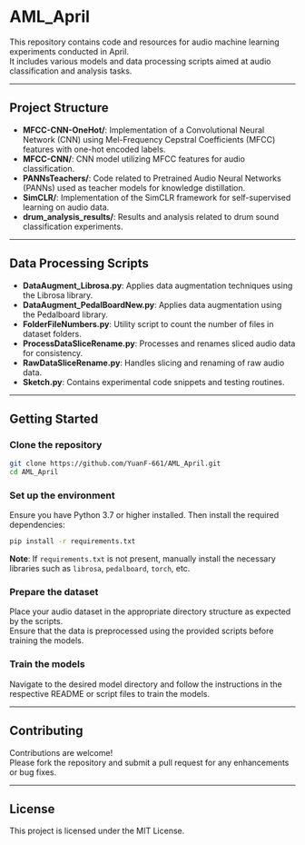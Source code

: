 # AML_April

This repository contains code and resources for audio machine learning experiments conducted in April.  
It includes various models and data processing scripts aimed at audio classification and analysis tasks.

---

## Project Structure

- **MFCC-CNN-OneHot/**: Implementation of a Convolutional Neural Network (CNN) using Mel-Frequency Cepstral Coefficients (MFCC) features with one-hot encoded labels.
- **MFCC-CNN/**: CNN model utilizing MFCC features for audio classification.
- **PANNsTeachers/**: Code related to Pretrained Audio Neural Networks (PANNs) used as teacher models for knowledge distillation.
- **SimCLR/**: Implementation of the SimCLR framework for self-supervised learning on audio data.
- **drum_analysis_results/**: Results and analysis related to drum sound classification experiments.

---

## Data Processing Scripts

- **DataAugment_Librosa.py**: Applies data augmentation techniques using the Librosa library.
- **DataAugment_PedalBoardNew.py**: Applies data augmentation using the Pedalboard library.
- **FolderFileNumbers.py**: Utility script to count the number of files in dataset folders.
- **ProcessDataSliceRename.py**: Processes and renames sliced audio data for consistency.
- **RawDataSliceRename.py**: Handles slicing and renaming of raw audio data.
- **Sketch.py**: Contains experimental code snippets and testing routines.

---

## Getting Started

### Clone the repository

```bash
git clone https://github.com/YuanF-661/AML_April.git
cd AML_April
```

### Set up the environment

Ensure you have Python 3.7 or higher installed. Then install the required dependencies:

```bash
pip install -r requirements.txt
```

**Note**: If `requirements.txt` is not present, manually install the necessary libraries such as `librosa`, `pedalboard`, `torch`, etc.

### Prepare the dataset

Place your audio dataset in the appropriate directory structure as expected by the scripts.  
Ensure that the data is preprocessed using the provided scripts before training the models.

### Train the models

Navigate to the desired model directory and follow the instructions in the respective README or script files to train the models.

---

## Contributing

Contributions are welcome!  
Please fork the repository and submit a pull request for any enhancements or bug fixes.

---

## License

This project is licensed under the MIT License.
